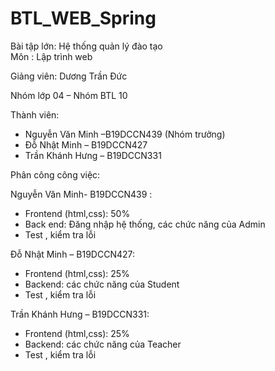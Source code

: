 # BTL_WEB_Spring
 
Bài tập lớn: Hệ thống quản lý đào tạo  
Môn : Lập trình web

Giảng viên: Dương Trần Đức

Nhóm lớp 04 – Nhóm BTL 10


Thành viên:

- Nguyễn Văn Minh –B19DCCN439 (Nhóm trưởng)
- Đỗ Nhật Minh – B19DCCN427
- Trần Khánh Hưng – B19DCCN331

Phân công công việc:
 
Nguyễn Văn Minh- B19DCCN439 : 
- 	Frontend (html,css): 50%
- 	Back end: Đăng nhập hệ thống, các chức năng của Admin
- 	Test , kiểm tra lỗi

Đỗ Nhật Minh – B19DCCN427:

- 	Frontend (html,css): 25%
- 	Backend: các chức năng của Student
- 	Test , kiểm tra lỗi

Trần Khánh Hưng – B19DCCN331:

- 	Frontend (html,css): 25%
- 	Backend: các chức năng của Teacher
- 	Test , kiểm tra lỗi
